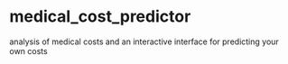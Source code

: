 # medical_cost_predictor
analysis of medical costs and an interactive interface for predicting your own costs
